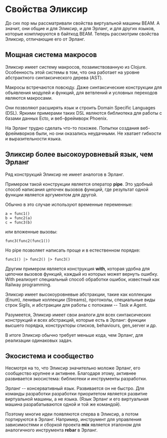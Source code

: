# Свойства Эликсир

До сих пор мы рассматривали свойства виртуальной машины BEAM. А значит, они общие и для Эликсир, и для Эрланг, и для других языков, которые комплируются в байткод BEAM. Теперь рассмотрим свойства Эликсир, отличающие его от Эрланг.


## Мощная система макросов

Эликсир имеет систему макросов, позаимствованную из Clojure. Особенность этой системы в том, что она работает на уровне абстрактного синтаксического дерева (AST).

Макросы встречаются повсюду. Даже синтаксические конструкции для объявления модулей и функций, для ветвлений и условных переходов являются макросами.

Они позволяют расширять язык и строить Domain Specific Languages (DSL). Яркими примерами таких DSL являются библиотека для работы с базами данных Ecto, и веб-фреймворк Phoenix.

На Эрланг трудно сделать что-то похожее. Попытки создания веб-фреймворков были, но они оказались неудачными. Не хватает гибкости и выразительности языка. 


## Эликсир более высокоуровневый язык, чем Эрланг

Ряд конструкций Эликсир не имеет аналогов в Эрланг.

Примером такой конструкции является оператор **pipe**. Это удобный способ написания цепочек вызовов функций, где результат одной функции является аргументом для другой. 

Обычно в это случае используют временные переменные:
```
a = func1()
b = func2(a)
c = func3(b)
``` 
или вложенные вызовы:
```
func3(func2(func1())
```
Но pipe позволяет написать проще и в естественном порядке:
```
func1() |> func2() |> func3()
```

Другим примером является конструкция **with**, которая удобна для цепочки вызовов функций, каждый из которых может вернуть ошибку. With реализует специальный способ обработки ошибок, известный как Railway programming.

Эликсир имеет высокоуровневые абстракции, такие как коллекции (Enum), ленивые коллекции (Streams), протоколы, специальные виды строк Sigils, и абстракции для работы с потоками -- Task и Agent.

Разумеется, Эликсир имеет свои аналоги для всех синтаксических конструкций и всех абстракций, которые есть в Эрланг: функции высшего порядка, конструкторы списков, behaviours, gen_server и др.

В итоге Эликсир обычно требует меньше кода, чем Эрланг, для реализации одинаковых задач.


## Экосистема и сообщество

Несмотря на то, что Эликсир значительно моложе Эрланг, его сообщество крупнее и активнее. Благодаря этому, активнее развивается экосистема: библиотеки и инструменты разработки.

Эрланг -- консервативный язык. Развивается он не быстро. Для команды разработки разработки приоритетом является развитие виртуальной машины, а не языка. (Язык Эрланг и его виртуальная машина разрабатываются одной и той же командой).

Поэтому многие идеи появляются сперва в Эликсир, а потом портируются в Эрланг. Например, инструмент для управления зависимостями и сборкой проекта **mix** является эталоном для аналогичного инструмента **rebar** в Эрланг. 


